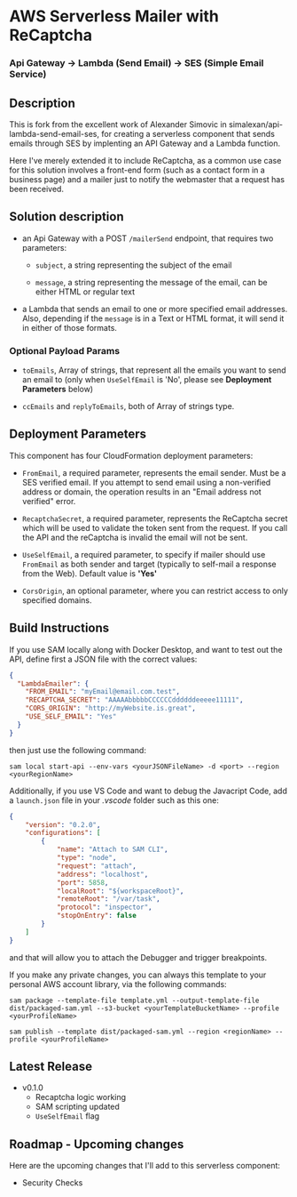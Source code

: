 
# AWS Serverless Mailer with ReCaptcha
### Api Gateway -> Lambda (Send Email) -> SES (Simple Email Service)

## Description

This is fork from the excellent work of Alexander Simovic in simalexan/api-lambda-send-email-ses, for creating a serverless component that sends emails through SES by implenting an API Gateway and a Lambda function. 

Here I've merely extended it to include ReCaptcha, as a common use case for this solution involves a front-end form (such as a contact form in a business page) and a mailer just to notify the webmaster that a request has been received.

## Solution description

- an Api Gateway with a POST `/mailerSend` endpoint, that requires two parameters:
  - `subject`, a string representing the subject of the email

  - `message`, a string representing the message of the email, can be either HTML or regular text

- a Lambda that sends an email to one or more specified email addresses. Also, depending if the `message` is in a Text or HTML format, it will send it in either of those formats. 

### Optional Payload Params
  - `toEmails`, Array of strings, that represent all the emails you want to send an email to (only when `UseSelfEmail` is 'No', please see **Deployment Parameters** below)

  - `ccEmails` and `replyToEmails`, both of Array of strings type.

## Deployment Parameters

This component has four CloudFormation deployment parameters:

- `FromEmail`, a required parameter, represents the email sender. Must be a SES verified email. If you attempt to send email using a non-verified address or domain, the operation results in an "Email address not verified" error.

- `RecaptchaSecret`, a required parameter, represents the ReCaptcha secret which will be used to validate the token sent from the request. If you call the API and the reCaptcha is invalid the email will not be sent.

- `UseSelfEmail`, a required parameter, to specify if mailer should use `FromEmail` as both sender and target (typically to self-mail a response from the Web). Default value is **'Yes'**

- `CorsOrigin`, an optional parameter, where you can restrict access to only specified domains.

## Build Instructions

If you use SAM locally along with Docker Desktop, and want to test out the API, define first a JSON file with the correct values:

```json
{
  "LambdaEmailer": {
    "FROM_EMAIL": "myEmail@email.com.test",
    "RECAPTCHA_SECRET": "AAAAAbbbbbCCCCCCddddddeeeee11111",
    "CORS_ORIGIN": "http://myWebsite.is.great",
    "USE_SELF_EMAIL": "Yes"
  }
}
```

then just use the following command:

```
sam local start-api --env-vars <yourJSONFileName> -d <port> --region <yourRegionName>
```

Additionally, if you use VS Code and want to debug the Javacript Code, add a `launch.json` file in your _.vscode_ folder such as this one:

```json
{
    "version": "0.2.0",
    "configurations": [
        {
            "name": "Attach to SAM CLI",
            "type": "node",
            "request": "attach",
            "address": "localhost",
            "port": 5858,
            "localRoot": "${workspaceRoot}",
            "remoteRoot": "/var/task",
            "protocol": "inspector",
            "stopOnEntry": false
        }
    ]
}

```
and that will allow you to attach the Debugger and trigger breakpoints.


If you make any private changes, you can always this template to your personal AWS account library, via the following commands:

```
sam package --template-file template.yml --output-template-file dist/packaged-sam.yml --s3-bucket <yourTemplateBucketName> --profile <yourProfileName>
```

```
sam publish --template dist/packaged-sam.yml --region <regionName> --profile <yourProfileName>
```

## Latest Release 
- v0.1.0
  - Recaptcha logic working
  - SAM scripting updated
  - `UseSelfEmail` flag

## Roadmap - Upcoming changes

Here are the upcoming changes that I'll add to this serverless component:

- Security Checks
